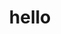 <!DOCTYPE html>
<html lang="en">
<head>
    <meta charset="UTF-8">
    <title>Page title</title>
</head>
<body>
<center>
    <h1>hello</h1>
</svg>
</center>
</body>
</html>
